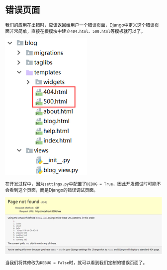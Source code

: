 # 错误页面

我们的应用在出错时，应该返回给用户一个错误页面，Django中定义这个错误页面非常简单，直接在根模块中建立`404.html`、`500.html`等模板就可以了。

![](res/2.png)

在开发过程中，因为`settings.py`中配置了`DEBUG = True`，因此开发调试时可能不会看到这个页面，而是Django的错误调试页面。

![](res/1.png)

当我们将其修改为`DEBUG = False`时，就可以看到我们定制的错误页面了。
